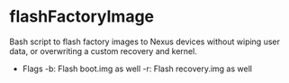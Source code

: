 # flashFactoryImage
Bash script to flash factory images to Nexus devices without wiping user data, or overwriting a custom recovery and kernel.

- Flags
-b: Flash boot.img as well
-r: Flash recovery.img as well
